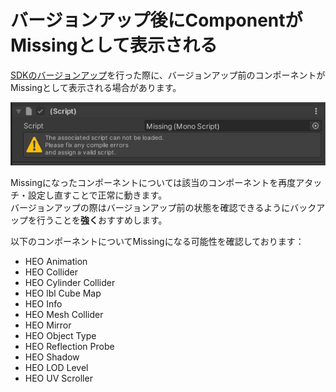 # バージョンアップ後にComponentがMissingとして表示される

[SDKのバージョンアップ](../AboutVketCloudSDK/SetupSDK_external.md)を行った際に、バージョンアップ前のコンポーネントがMissingとして表示される場合があります。

![MissingComponents_1](./img/MissingComponent_1.jpg)

Missingになったコンポーネントについては該当のコンポーネントを再度アタッチ・設定し直すことで正常に動きます。<br>
バージョンアップの際はバージョンアップ前の状態を確認できるようにバックアップを行うことを**強く**おすすめします。

以下のコンポーネントについてMissingになる可能性を確認しております：

- HEO Animation
- HEO Collider
- HEO Cylinder Collider
- HEO lbl Cube Map
- HEO Info
- HEO Mesh Collider
- HEO Mirror
- HEO Object Type
- HEO Reflection Probe
- HEO Shadow
- HEO LOD Level
- HEO UV Scroller